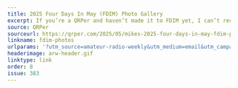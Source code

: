 ```yaml
---
title: 2025 Four Days In May (FDIM) Photo Gallery
excerpt: If you’re a QRPer and haven’t made it to FDIM yet, I can’t recommend it enough.
source: QRPer
sourceurl: https://qrper.com/2025/05/mikes-2025-four-days-in-may-fdim-photo-gallery/
linkname: fdim-photos
urlparams: '?utm_source=amateur-radio-weekly&utm_medium=email&utm_campaign=newsletter'
headerimage: arw-header.gif
linktype: link
order: 8
issue: 383
---
```

